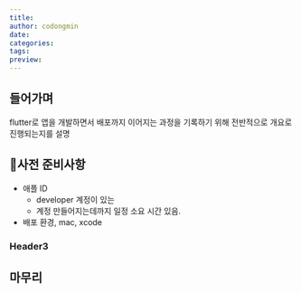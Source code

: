 ```yaml
---
title: 
author: codongmin
date: 
categories: 
tags: 
preview:
---
```


## 들어가며

flutter로 앱을 개발하면서 배포까지 이어지는 과정을 기록하기 위해 전반적으로 개요로 진행되는지를 설명 

## 사전 준비사항 

- 애플 ID
	- developer 계정이 있는 
	- 계정 만들어지는데까지 일정 소요 시간 있음. 
- 배포 환경, mac, xcode


### Header3

## 마무리
